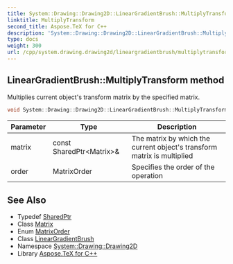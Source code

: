 ```yaml
---
title: System::Drawing::Drawing2D::LinearGradientBrush::MultiplyTransform method
linktitle: MultiplyTransform
second_title: Aspose.TeX for C++
description: 'System::Drawing::Drawing2D::LinearGradientBrush::MultiplyTransform method. Multiplies current object''s transform matrix by the specified matrix in C++.'
type: docs
weight: 300
url: /cpp/system.drawing.drawing2d/lineargradientbrush/multiplytransform/
---
```

## LinearGradientBrush::MultiplyTransform method


Multiplies current object's transform matrix by the specified matrix.

```cpp
void System::Drawing::Drawing2D::LinearGradientBrush::MultiplyTransform(const SharedPtr<Matrix> &matrix, MatrixOrder order=MatrixOrder::Prepend)
```


| Parameter | Type | Description |
| --- | --- | --- |
| matrix | const SharedPtr\<Matrix\>\& | The matrix by which the current object's transform matrix is multiplied |
| order | MatrixOrder | Specifies the order of the operation |

## See Also

* Typedef [SharedPtr](../../../system/sharedptr/)
* Class [Matrix](../../matrix/)
* Enum [MatrixOrder](../../matrixorder/)
* Class [LinearGradientBrush](../)
* Namespace [System::Drawing::Drawing2D](../../)
* Library [Aspose.TeX for C++](../../../)
